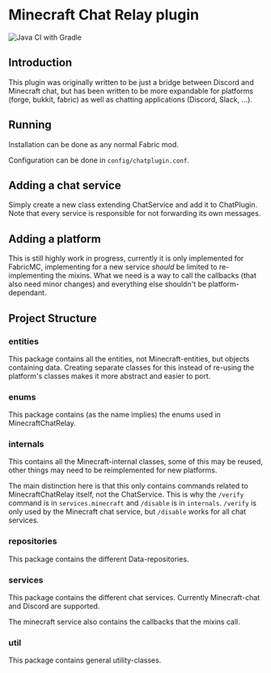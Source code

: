 # Minecraft Chat Relay plugin

![Java CI with Gradle](https://github.com/Robbe7730/MinecraftChatRelay/workflows/Java%20CI%20with%20Gradle/badge.svg)

## Introduction

This plugin was originally written to be just a bridge between Discord and Minecraft chat, but has been written to be
more expandable for platforms (forge, bukkit, fabric) as well as chatting applications (Discord, Slack, ...).

## Running

Installation can be done as any normal Fabric mod.

Configuration can be done in `config/chatplugin.conf`. 

## Adding a chat service

Simply create a new class extending ChatService and add it to ChatPlugin. Note that every service is responsible for not
forwarding its own messages.

## Adding a platform

This is still highly work in progress, currently it is only implemented for FabricMC, implementing for a new service
_should_ be limited to re-implementing the mixins. What we need is a way to call the callbacks (that also need minor
changes) and everything else shouldn't be platform-dependant.

## Project Structure

### entities

This package contains all the entities, not Minecraft-entities, but objects containing data. Creating separate classes
for this instead of re-using the platform's classes makes it more abstract and easier to port.

### enums

This package contains (as the name implies) the enums used in MinecraftChatRelay.

### internals

This contains all the Minecraft-internal classes, some of this may be reused, other things may need to be reimplemented
for new platforms.

The main distinction here is that this only contains commands related to MinecraftChatRelay itself, not the ChatService.
This is why the `/verify` command is in `services.minecraft` and `/disable` is in `internals`. `/verify` is only used by
the Minecraft chat service, but  `/disable` works for all chat services.

### repositories

This package contains the different Data-repositories.

### services

This package contains the different chat services. Currently Minecraft-chat and Discord are supported.

The minecraft service also contains the callbacks that the mixins call.

### util

This package contains general utility-classes.

